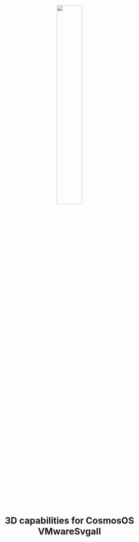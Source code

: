 
<p align="center">
  <img src="https://github.com/user-attachments/assets/fbb5ea3a-29ea-4ee2-820f-85590372898d" width="40%"/>
</p>

<h1 align="center">3D capabilities for CosmosOS VMwareSvgaII</h2>
